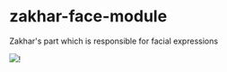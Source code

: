 # zakhar-face-module
Zakhar's part which is responsible for facial expressions


![](https://lh3.googleusercontent.com/YzwPzU7FyrwQ1W_e1tDH-osQLLphvV83wT9xNJ2Ypruh-S-269yKNYasYG9sWdvCSrdunOUute8D0vMsM2zZTm6-fsZeMEGU7-gvEw4L_psV4sIu0Jnn2AFNj09oMJ5SsNJP-jyhXqWD0UhDmJ42goCkovAGwTfUIYJZnEzTfPJv1m32nmYs3O5c9lu60h2SgsCCwGqPQqOoVfwldL5gBolr6uyeAv7WMJJRcQPNGgp-25juqUwdLGG9l3fbRNIIrjNR_TX0c2ocrGVKp7QSSJOA7998V0QUwB-MqYH3x6exZ8tY7k34tnsD333Ym77aEVZNjK22PaU4QmxRGAxkTheR1UBNsCEkwFJDpCoI9l8TS-ybXOzokhYq-Enmb6PJFmo6R_oXTvB0SSAOh06XWMHt3emgQ4Oa4cknmbX8EBFDJVqj9dBQkO8wfPk6-Hx8C5QkOCRpZi5Nw8LffAHHKO6M6JgY8Hh3_BHQCGQDYp4L0tLmePdpsy8dPqsZeqHDf59G8uU0DEPHGsb7nQ0oYomsmNBSU-tVlpELYfxcS8Fd3ujwN4RMnDCYQjJeTAc69CeYEMuU6grJKFZ_bAyej9o8vmpU5vgLgGb50niBeJsaf6t7ek5Y0YBwreAj-nicBPF-mJWEp4VJozJr4k11REP7t-hxydPoFVQQXcdeih8YOiqJv_McqpbJPzIWn7qHcQ5y-FnFv3moP8LIizEJwillzNvrORdiquYZxuEb6iwFlEYw1g=w480-h269-no)!